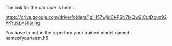 The link for the car race is here : 

https://drive.google.com/drive/folders/1giH57wjidCkPSN7lxQw2ICutDoux92PK?usp=sharing

You have to put in the repertory your trained model named : 
nameofyourteam.h5



